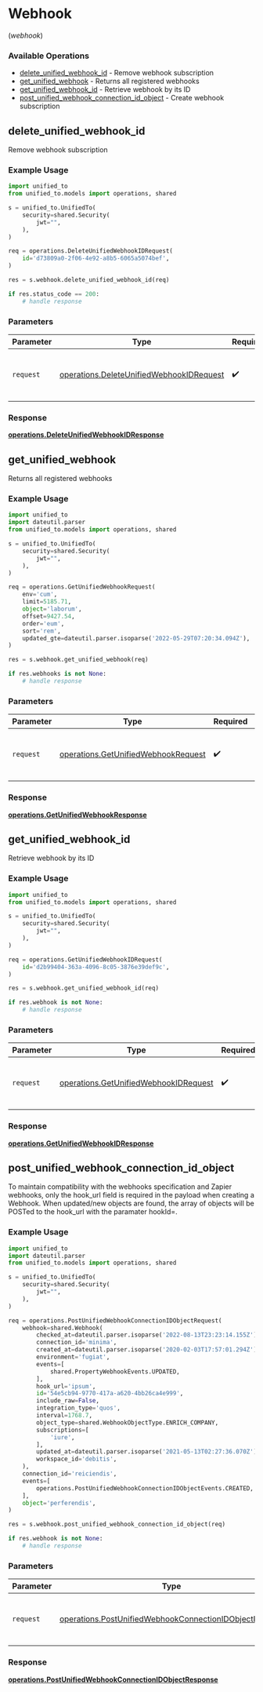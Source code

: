 # Webhook
(*webhook*)

### Available Operations

* [delete_unified_webhook_id](#delete_unified_webhook_id) - Remove webhook subscription
* [get_unified_webhook](#get_unified_webhook) - Returns all registered webhooks
* [get_unified_webhook_id](#get_unified_webhook_id) - Retrieve webhook by its ID
* [post_unified_webhook_connection_id_object](#post_unified_webhook_connection_id_object) - Create webhook subscription

## delete_unified_webhook_id

Remove webhook subscription

### Example Usage

```python
import unified_to
from unified_to.models import operations, shared

s = unified_to.UnifiedTo(
    security=shared.Security(
        jwt="",
    ),
)

req = operations.DeleteUnifiedWebhookIDRequest(
    id='d73809a0-2f06-4e92-a8b5-6065a5074bef',
)

res = s.webhook.delete_unified_webhook_id(req)

if res.status_code == 200:
    # handle response
```

### Parameters

| Parameter                                                                                            | Type                                                                                                 | Required                                                                                             | Description                                                                                          |
| ---------------------------------------------------------------------------------------------------- | ---------------------------------------------------------------------------------------------------- | ---------------------------------------------------------------------------------------------------- | ---------------------------------------------------------------------------------------------------- |
| `request`                                                                                            | [operations.DeleteUnifiedWebhookIDRequest](../../models/operations/deleteunifiedwebhookidrequest.md) | :heavy_check_mark:                                                                                   | The request object to use for the request.                                                           |


### Response

**[operations.DeleteUnifiedWebhookIDResponse](../../models/operations/deleteunifiedwebhookidresponse.md)**


## get_unified_webhook

Returns all registered webhooks

### Example Usage

```python
import unified_to
import dateutil.parser
from unified_to.models import operations, shared

s = unified_to.UnifiedTo(
    security=shared.Security(
        jwt="",
    ),
)

req = operations.GetUnifiedWebhookRequest(
    env='cum',
    limit=5185.71,
    object='laborum',
    offset=9427.54,
    order='eum',
    sort='rem',
    updated_gte=dateutil.parser.isoparse('2022-05-29T07:20:34.094Z'),
)

res = s.webhook.get_unified_webhook(req)

if res.webhooks is not None:
    # handle response
```

### Parameters

| Parameter                                                                                  | Type                                                                                       | Required                                                                                   | Description                                                                                |
| ------------------------------------------------------------------------------------------ | ------------------------------------------------------------------------------------------ | ------------------------------------------------------------------------------------------ | ------------------------------------------------------------------------------------------ |
| `request`                                                                                  | [operations.GetUnifiedWebhookRequest](../../models/operations/getunifiedwebhookrequest.md) | :heavy_check_mark:                                                                         | The request object to use for the request.                                                 |


### Response

**[operations.GetUnifiedWebhookResponse](../../models/operations/getunifiedwebhookresponse.md)**


## get_unified_webhook_id

Retrieve webhook by its ID

### Example Usage

```python
import unified_to
from unified_to.models import operations, shared

s = unified_to.UnifiedTo(
    security=shared.Security(
        jwt="",
    ),
)

req = operations.GetUnifiedWebhookIDRequest(
    id='d2b99404-363a-4096-8c05-3876e39def9c',
)

res = s.webhook.get_unified_webhook_id(req)

if res.webhook is not None:
    # handle response
```

### Parameters

| Parameter                                                                                      | Type                                                                                           | Required                                                                                       | Description                                                                                    |
| ---------------------------------------------------------------------------------------------- | ---------------------------------------------------------------------------------------------- | ---------------------------------------------------------------------------------------------- | ---------------------------------------------------------------------------------------------- |
| `request`                                                                                      | [operations.GetUnifiedWebhookIDRequest](../../models/operations/getunifiedwebhookidrequest.md) | :heavy_check_mark:                                                                             | The request object to use for the request.                                                     |


### Response

**[operations.GetUnifiedWebhookIDResponse](../../models/operations/getunifiedwebhookidresponse.md)**


## post_unified_webhook_connection_id_object

To maintain compatibility with the webhooks specification and Zapier webhooks, only the hook_url field is required in the payload when creating a Webhook.  When updated/new objects are found, the array of objects will be POSTed to the hook_url with the paramater hookId=<hookId>.

### Example Usage

```python
import unified_to
import dateutil.parser
from unified_to.models import operations, shared

s = unified_to.UnifiedTo(
    security=shared.Security(
        jwt="",
    ),
)

req = operations.PostUnifiedWebhookConnectionIDObjectRequest(
    webhook=shared.Webhook(
        checked_at=dateutil.parser.isoparse('2022-08-13T23:23:14.155Z'),
        connection_id='minima',
        created_at=dateutil.parser.isoparse('2020-02-03T17:57:01.294Z'),
        environment='fugiat',
        events=[
            shared.PropertyWebhookEvents.UPDATED,
        ],
        hook_url='ipsum',
        id='54e5cb94-9770-417a-a620-4bb26ca4e999',
        include_raw=False,
        integration_type='quos',
        interval=1768.7,
        object_type=shared.WebhookObjectType.ENRICH_COMPANY,
        subscriptions=[
            'iure',
        ],
        updated_at=dateutil.parser.isoparse('2021-05-13T02:27:36.070Z'),
        workspace_id='debitis',
    ),
    connection_id='reiciendis',
    events=[
        operations.PostUnifiedWebhookConnectionIDObjectEvents.CREATED,
    ],
    object='perferendis',
)

res = s.webhook.post_unified_webhook_connection_id_object(req)

if res.webhook is not None:
    # handle response
```

### Parameters

| Parameter                                                                                                                        | Type                                                                                                                             | Required                                                                                                                         | Description                                                                                                                      |
| -------------------------------------------------------------------------------------------------------------------------------- | -------------------------------------------------------------------------------------------------------------------------------- | -------------------------------------------------------------------------------------------------------------------------------- | -------------------------------------------------------------------------------------------------------------------------------- |
| `request`                                                                                                                        | [operations.PostUnifiedWebhookConnectionIDObjectRequest](../../models/operations/postunifiedwebhookconnectionidobjectrequest.md) | :heavy_check_mark:                                                                                                               | The request object to use for the request.                                                                                       |


### Response

**[operations.PostUnifiedWebhookConnectionIDObjectResponse](../../models/operations/postunifiedwebhookconnectionidobjectresponse.md)**

